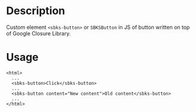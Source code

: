 # Description

Custom element `<sbks-button>` or `SBKSButton` in JS of button written on top of Google Closure Library.

# Usage

```
<html>
  ...
  <sbks-button>Click</sbks-button>
  ...
  <sbks-button content="New content">Old content</sbks-button>
  ...
</html>
```